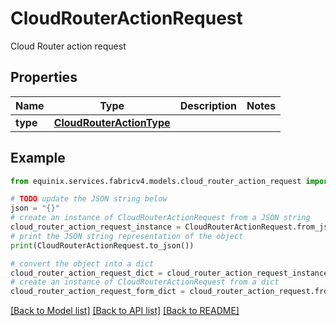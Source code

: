 # CloudRouterActionRequest

Cloud Router action request

## Properties

Name | Type | Description | Notes
------------ | ------------- | ------------- | -------------
**type** | [**CloudRouterActionType**](CloudRouterActionType.md) |  | 

## Example

```python
from equinix.services.fabricv4.models.cloud_router_action_request import CloudRouterActionRequest

# TODO update the JSON string below
json = "{}"
# create an instance of CloudRouterActionRequest from a JSON string
cloud_router_action_request_instance = CloudRouterActionRequest.from_json(json)
# print the JSON string representation of the object
print(CloudRouterActionRequest.to_json())

# convert the object into a dict
cloud_router_action_request_dict = cloud_router_action_request_instance.to_dict()
# create an instance of CloudRouterActionRequest from a dict
cloud_router_action_request_form_dict = cloud_router_action_request.from_dict(cloud_router_action_request_dict)
```
[[Back to Model list]](../README.md#documentation-for-models) [[Back to API list]](../README.md#documentation-for-api-endpoints) [[Back to README]](../README.md)


